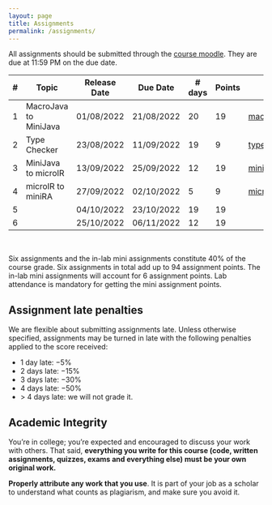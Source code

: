 ```yaml
---
layout: page
title: Assignments
permalink: /assignments/
---
```


All assignments should be submitted through the [course
moodle](https://courses.iitm.ac.in/course/view.php?id=4939). They are due at
11:59 PM on the due date.

| # | Topic | Release Date | Due Date | # days | Points | Link |
|--:|-------|--------------|----------|--------|--------|------|
| 1 | MacroJava to MiniJava | 01/08/2022 | 21/08/2022 | 20 | 19 | [macro_to_mini](/cs3300_m22/assignments/macro_to_mini.html) |
| 2 | Type Checker          | 23/08/2022 | 11/09/2022 | 19 | 9  | [typechecker](/cs3300_m22/assignments/typechecker.html) |
| 3 | MiniJava to microIR   | 13/09/2022 | 25/09/2022 | 12 | 19  | [mini_to_micro](/cs3300_m22/assignments/mini_to_micro.html) |
| 4 | microIR to miniRA     | 27/09/2022 | 02/10/2022 |  5 | 9  | [micro_to_mini](/cs3300_m22/assignments/micro_to_mini.html)|
| 5 |                       | 04/10/2022 | 23/10/2022 | 19 | 19 | |
| 6 |                       | 25/10/2022 | 06/11/2022 | 12 | 19 | |

<br/>

Six assignments and the in-lab mini assignments constitute 40% of the course
grade. Six assignments in total add up to 94 assignment points. The in-lab mini
assignments will account for 6 assignment points. Lab attendance is mandatory
for getting the mini assignment points.

## Assignment late penalties

We are flexible about submitting assignments late. Unless otherwise specified,
assignments may be turned in late with the following penalties applied to the
score received:

* 1 day late: −5%
* 2 days late: −15%
* 3 days late: −30%
* 4 days late: −50%
* &gt; 4 days late: we will not grade it. 

## Academic Integrity

You’re in college; you’re expected and encouraged to discuss your work with
others. That said, **everything you write for this course (code, written
assignments, quizzes, exams and everything else) must be your own original
work.**

**Properly attribute any work that you use**. It is part of your job as a
scholar to understand what counts as plagiarism, and make sure you avoid it.

